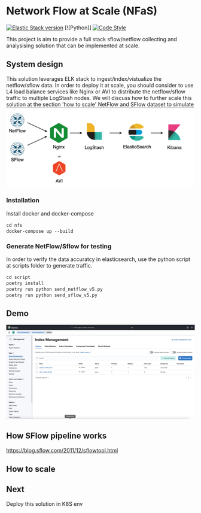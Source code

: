 # Network Flow at Scale (NFaS)
[![Elastic Stack version](https://img.shields.io/badge/Elastic%20Stack-8.11.0-00bfb3?style=flat&logo=elastic-stack)](https://www.elastic.co/blog/category/releases)
[![Python]]
[![Code Style](https://img.shields.io/badge/code%20style-black-000000.svg)](https://github.com/ambv/black)

This project is aim to provide a full stack sflow/netflow collecting and analysising solution that can be implemented at scale.


## System design
This solution leverages ELK stack to ingest/index/vistualize the netflow/sflow data. In order to deploy it at scale, you should consider to use L4 load balance services like Nginx or AVI to distribute the netflow/sflow traffic to multiple LogStash nodes. We will discuss how to further scale this solution at the section 'how to scale'
NetFlow and SFlow dataset to simulate 
![alt text](https://github.com/rogerxwu/nfs/blob/main/static/image.png)

### Installation
Install docker and docker-compose
```
cd nfs
docker-compose up --build
```

### Generate NetFlow/Sflow for testing
In order to verify the data accuratcy in elasticsearch, use the python script at scripts folder to generate traffic.
```
cd script
poetry install
poetry run python send_netflow_v5.py
poetry run python send_sflow_v5.py
```

## Demo
![alt text](https://github.com/rogerxwu/nfs/blob/main/static/flow.png)
## How SFlow pipeline works
https://blog.sflow.com/2011/12/sflowtool.html

## How to scale

## Next
Deploy this solution in K8S env